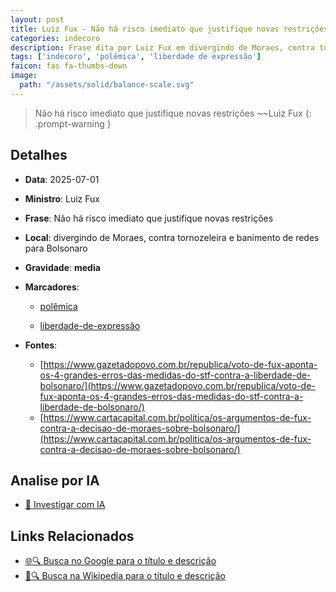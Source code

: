 ```yaml
---
layout: post
title: Luiz Fux - Não há risco imediato que justifique novas restrições...
categories: indecoro
description: Frase dita por Luiz Fux em divergindo de Moraes, contra tornozeleira e banimento de redes para Bolsonaro
tags: ['indecoro', 'polêmica', 'liberdade de expressão']
faicon: fas fa-thumbs-down
image:
  path: "/assets/solid/balance-scale.svg"
---
```


> Não há risco imediato que justifique novas restrições ~~Luiz Fux
{: .prompt-warning }

## Detalhes
- **Data**: 2025-07-01
- **Ministro**: Luiz Fux
- **Frase**: Não há risco imediato que justifique novas restrições
- **Local**: divergindo de Moraes, contra tornozeleira e banimento de redes para Bolsonaro
- **Gravidade**: **media** <i class="fas fa-balance-scale"></i>

- **Marcadores**: 

   - [polêmica](/tags/polêmica/)

   - [liberdade-de-expressão](/tags/liberdade-de-expressão/)
- **Fontes**:
  - [https://www.gazetadopovo.com.br/republica/voto-de-fux-aponta-os-4-grandes-erros-das-medidas-do-stf-contra-a-liberdade-de-bolsonaro/](https://www.gazetadopovo.com.br/republica/voto-de-fux-aponta-os-4-grandes-erros-das-medidas-do-stf-contra-a-liberdade-de-bolsonaro/)
  - [https://www.cartacapital.com.br/politica/os-argumentos-de-fux-contra-a-decisao-de-moraes-sobre-bolsonaro/](https://www.cartacapital.com.br/politica/os-argumentos-de-fux-contra-a-decisao-de-moraes-sobre-bolsonaro/)

## Analise por IA
- [🤖 Investigar com IA](https://www.perplexity.ai/search?q=%22Luiz%20Fux%22%2BN%C3%A3o%20h%C3%A1%20risco%20imediato%20que%20justifique%20novas%20restri%C3%A7%C3%B5es%2Bdivergindo%20de%20Moraes%2C%20contra%20tornozeleira%20e%20banimento%20de%20redes%20para%20Bolsonaro)

## Links Relacionados
- [🌐🔍 Busca no Google para o título e descrição](https://www.google.com/search?q=%22Luiz%20Fux%22%2BN%C3%A3o%20h%C3%A1%20risco%20imediato%20que%20justifique%20novas%20restri%C3%A7%C3%B5es%2Bdivergindo%20de%20Moraes%2C%20contra%20tornozeleira%20e%20banimento%20de%20redes%20para%20Bolsonaro)
- [📖🔍 Busca na Wikipedia para o título e descrição](https://pt.wikipedia.org/w/index.php?search=%22Luiz%20Fux%22%2BN%C3%A3o%20h%C3%A1%20risco%20imediato%20que%20justifique%20novas%20restri%C3%A7%C3%B5es%2Bdivergindo%20de%20Moraes%2C%20contra%20tornozeleira%20e%20banimento%20de%20redes%20para%20Bolsonaro)

